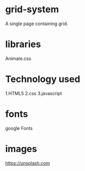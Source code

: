 # grid-system
A single page containing grid.
# libraries
Animate.css
# Technology used
1.HTML5
2.css 
3.javascript
# fonts
google Fonts
# images
https://unsplash.com

